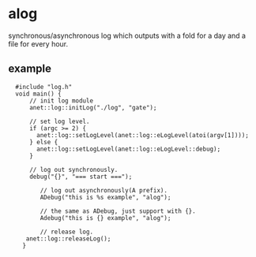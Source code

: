 # alog
synchronous/asynchronous log which outputs with a fold for a day and a file for every hour.
## example
``` 实例:
  #include "log.h"
  void main() {
	  // init log module
	  anet::log::initLog("./log", "gate");

	  // set log level.
	  if (argc >= 2) {
		anet::log::setLogLevel(anet::log::eLogLevel(atoi(argv[1])));
	  } else {
		anet::log::setLogLevel(anet::log::eLogLevel::debug);
	  }

	  // log out synchronously.
	  debug("{}", "=== start ===");
      
         // log out asynchronously(A prefix).
         ADebug("this is %s example", "alog");

         // the same as ADebug, just support with {}.
         Adebug("this is {} example", "alog");

         // release log.
	 anet::log::releaseLog();
    }
```
